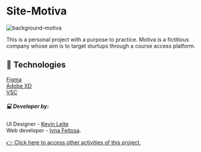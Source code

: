 # Site-Motiva



![background-motiva](https://user-images.githubusercontent.com/106786686/218332693-4b86004d-2468-425b-928d-ddb6c7c7aafa.png)

This is a personal project with a purpose to practice. Motiva is a fictitious company whose aim is to target sturtups through a course access platform.

## 🤖 Technologies

[Figma](https://www.figma.com/) 
<br>
[Adobe XD](https://www.adobe.com/br/)
<br>
[VSC](https://code.visualstudio.com/)
<br>

##### 💻 Developer by:<br>
UI Designer - [Kevin Leite](https://github.com/Kevin-Milk41) 
<br>
Web developer - [Ivna Feitosa](https://github.com/IvnaFeitosa).
<br>

[👉 Click here to access other activities of this project.](https://github.com/IvnaFeitosa/Site-Motiva)
